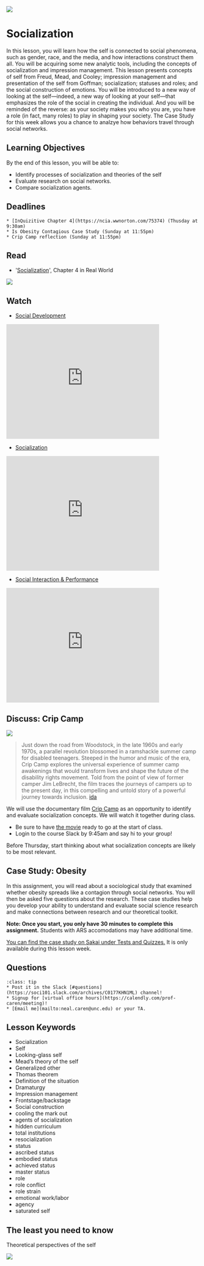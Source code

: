 ![](../images/REALWORLD7_FIG04_CO.jpg)

# Socialization

In this lesson, you will learn how the self is connected to social phenomena, such as gender, race, and the media, and how interactions construct them all. You will be acquiring some new analytic tools, including the concepts of socialization and impression management. This lesson presents concepts of self from Freud, Mead, and Cooley; impression management and presentation of the self from Goffman; socialization; statuses and roles; and the social construction of emotions. You will be introduced to a new way of looking at the self—indeed, a new way of looking at your self—that emphasizes the role of the social in creating the individual. And you will be reminded of the reverse: as your society makes you who you are, you have a role (in fact, many roles) to play in shaping your society. The Case Study for this week allows you a chance to analzye how behaviors travel through social networks.

## Learning Objectives

By the end of this lesson, you will be able to:
* Identify processes of socialization and theories of the self
* Evaluate research on social networks.
* Compare socialization agents.


## Deadlines

```{admonition} Be sure to hand these in before the deadline   
* [InQuizitive Chapter 4](https://ncia.wwnorton.com/75374) (Thusday at 9:30am)
* Is Obesity Contagious Case Study (Sunday at 11:55pm)
* Crip Camp reflection (Sunday at 11:55pm)
```

## Read
* '[Socialization](https://digital.wwnorton.com/87056/r/goto/cfi/74!/4)', Chapter 4 in Real World    

![](https://cdn.wwnorton.com/dam_booktitles/733/img/cover/9780393419337_300.jpeg)



## Watch


* [Social Development](https://www.youtube.com/watch?v=WbBm_YLwowc)





<iframe
    width="400"
    height="300"
    src="https://www.youtube.com/embed/WbBm_YLwowc"
    frameborder="0"
    allowfullscreen
></iframe>





* [Socialization](https://www.youtube.com/watch?v=K-RvJQxqVQc)



<iframe
    width="400"
    height="300"
    src="https://www.youtube.com/embed/K-RvJQxqVQc"
    frameborder="0"
    allowfullscreen
></iframe>




* [Social Interaction & Performance](https://www.youtube.com/watch?v=UUukBV82P9A)




<iframe
    width="400"
    height="300"
    src="https://www.youtube.com/embed/UUukBV82P9A"
    frameborder="0"
    allowfullscreen
></iframe>




## Discuss: Crip Camp

![](../images/crip_camp.jpg)
> Just down the road from Woodstock, in the late 1960s and early 1970s, a parallel revolution blossomed in a ramshackle summer camp for disabled teenagers. Steeped in the humor and music of the era, Crip Camp explores the universal experience of summer camp awakenings that would transform lives and shape the future of the disability rights movement. Told from the point of view of former camper Jim LeBrecht, the film traces the journeys of campers up to the present day, in this compelling and untold story of a powerful journey towards inclusion. [ida](https://www.documentary.org/project/crip-camp)

We will use the documentary film [Crip Camp](https://www.netflix.com/title/81001496) as an opportunity to identify and evaluate socialization concepts.  We will watch it together during class.    
* Be sure to have [the movie](https://www.netflix.com/title/81001496) ready to go at the start of class.
* Login to the course Slack by 9:45am and say hi to your group!


Before Thursday, start thinking about what socialization concepts are likely to be most relevant.


## Case Study: Obesity

In this assignment, you will read about a sociological study that examined whether obesity spreads like a contagion through social networks. You will then be asked five questions about the research. These case studies help you develop your ability to understand and evaluate social science research and make connections between research and our theoretical toolkit.

**Note: Once you start, you only have 30 minutes to complete this assignment.** Students with ARS accomodations may have additional time.

[You can find the case study on Sakai under Tests and Quizzes.](https://sakai.unc.edu/x/NEuY89) It is only available during this lesson week.


## Questions

```{admonition} If you have any questions at all about what you are supposed to do this week, please remember I am here to help. Reach out any time so we can support your success.
:class: tip
* Post it in the Slack [#questions](https://soci101.slack.com/archives/C0177KHN1ML) channel!
* Signup for [virtual office hours](https://calendly.com/prof-caren/meeting)!
* [Email me](mailto:neal.caren@unc.edu) or your TA.
```


## Lesson Keywords

- Socialization
- Self
- Looking-glass self
- Mead’s theory of the self
- Generalized other
- Thomas theorem
- Definition of the situation
- Dramaturgy
- Impression management
- Frontstage/backstage
- Social construction
- cooling the mark out
- agents of socialization
- hidden curriculum
- total institutions
- resocialization
- status
- ascribed status
- embodied status
- achieved status
- master status
- role
- role conflict
- role strain
- emotional work/labor
- agency
- saturated self

## The least you need to know
Theoretical perspectives of the self

![](../images/REALWORLD7_TABLE04.01.jpg)
